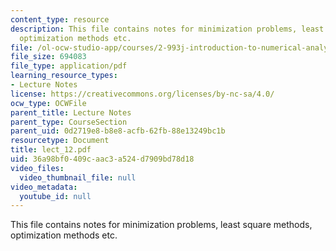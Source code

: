 ```yaml
---
content_type: resource
description: This file contains notes for minimization problems, least square methods,
  optimization methods etc.
file: /ol-ocw-studio-app/courses/2-993j-introduction-to-numerical-analysis-for-engineering-13-002j-spring-2005/36a98bf0409caac3a524d7909bd78d18_lect_12.pdf
file_size: 694083
file_type: application/pdf
learning_resource_types:
- Lecture Notes
license: https://creativecommons.org/licenses/by-nc-sa/4.0/
ocw_type: OCWFile
parent_title: Lecture Notes
parent_type: CourseSection
parent_uid: 0d2719e8-b8e8-acfb-62fb-88e13249bc1b
resourcetype: Document
title: lect_12.pdf
uid: 36a98bf0-409c-aac3-a524-d7909bd78d18
video_files:
  video_thumbnail_file: null
video_metadata:
  youtube_id: null
---
```

This file contains notes for minimization problems, least square methods, optimization methods etc.